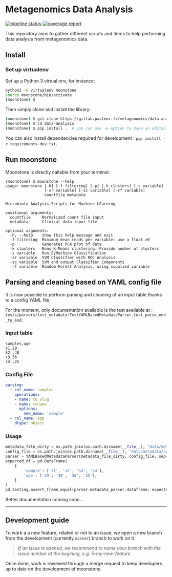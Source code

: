 # Metagenomics Data Analysis

[![pipeline status](https://gitlab.pasteur.fr/metagenomics/data-analysis/badges/master/pipeline.svg)](https://gitlab.pasteur.fr/metagenomics/data-analysis/commits/master)
[![coverage report](https://gitlab.pasteur.fr/metagenomics/data-analysis/badges/master/coverage.svg)](https://gitlab.pasteur.fr/metagenomics/data-analysis/commits/master)

This repository aims to gather different scripts and items to help performing data analysis from metagenomics data.

## Install

### Set up virtualenv

Set up a Python 3 virtual env, for instance:

```bash
python3 -m virtualenv moonstone
source moonstone/bin/activate
(moonstone) $
```

Then simply clone and install the library:

```bash
(moonstone) $ git clone https://gitlab.pasteur.fr/metagenomics/data-analysis.git
(moonstone) $ cd data-analysis
(moonstone) $ pip install .  # you can use -e option to make an editable install
```

You can also install dependencies required for development : `pip install -r requirements-dev.txt`.

## Run moonstone

Moonstone is directly callable from your terminal:

```
(moonstone) $ moonstone --help
usage: moonstone [-h] [-f filtering] [-p] [-k clusters] [-s variable]
                 [-sr variable] [-sc variable] [-rf variable]
                 countfile metadata

Microbiota Analysis Scripts for Machine LEarning

positional arguments:
  countfile     Normalized count file input
  metadata      Clinical data input file

optional arguments:
  -h, --help    show this help message and exit
  -f filtering  Minimum mean reads per variable: use a float >0
  -p            Generates PCA plot of data
  -k clusters   Runs K-Means clustering. Provide number of clusters
  -s variable   Run SVMachine Classification
  -sr variable  SVM Classifier with ROC Analysis
  -sc variable  SVM and output Classifier Components
  -rf variable  Random Forest Analysis, using supplied variable
```

## Parsing and cleaning based on YAML config file

It is now possible to perform parsing and cleaning of an input table thanks to a config YAML file.

For the moment, only documentation available is the test available at : `tests/parsers/test_metadata:TestYAMLBasedMetadataParser.test_parse_end_to_end`:

### Input table

```csv
samples,age
s1,29
S2 ,48
s3,36
s4 ,25
```

### Config File

```yaml
parsing:
  - col_name: samples
    operations:
    - name: to_slug
    - name: rename
      options:
        new_name: 'sample'
  - col_name: age
    dtype: object
```

### Usage

```python
metadata_file_dirty = os.path.join(os.path.dirname(__file__), "data/metadata/dirty_metadata.tsv")
config_file = os.path.join(os.path.dirname(__file__), "data/metadata/config.yaml")
parser = YAMLBasedMetadataParser(metadata_file_dirty, config_file, sep=",")
expected_df = pd.DataFrame(
    {
        'sample': ['s1', 's2', 's3', 's4'],
        'age': ['29', '48', '36', '25'],
    }
)
pd.testing.assert_frame_equal(parser.metadata_parser.dataframe, expected_df)
```

Better documentation coming soon...

--------

## Development guide

To work a a new feature, related or not to an issue, we open a new branch from the development (currently `master`) branch to work on it.

> *If an issue is opened, we recommend to name your branch with the issue number at the begining, e.g. 5-my-new-feature*

Once done, work is reviewed through a merge request to keep developers up to date on the development of moonstone.
